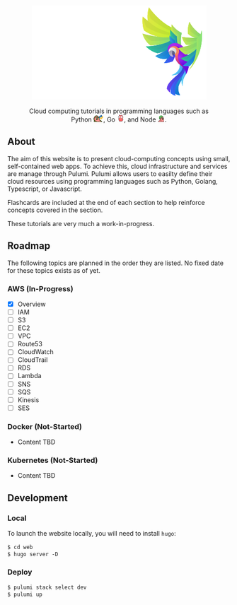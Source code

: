 <p align="center">
  <img alt="Tech Squawks" src="./images/logo.svg">
</p>

<p align="center">
Cloud computing tutorials in programming languages such as<br/>Python <img  height="16" alt="Tech Squawks" src="./images/pythonparrot.gif">, Go <img  height="16" alt="Tech Squawks" src="./images/partygopher.gif">, and Node <img   height="16" alt="Tech Squawks" src="./images/nodeparrot.gif">.
</p>

## About

The aim of this website is to present cloud-computing concepts using small, self-contained web apps. To achieve this, 
cloud infrastructure and services are manage through Pulumi. Pulumi allows users to easilty define their cloud resources 
using programming languages such as Python, Golang, Typescript, or Javascript. 

Flashcards are included at the end of each section to help reinforce concepts covered in the section.

These tutorials are very much a work-in-progress.

## Roadmap

The following topics are planned in the order they are listed. No fixed date for these topics exists as of yet.

### AWS (In-Progress)
- [x] Overview
- [ ] IAM
- [ ] S3
- [ ] EC2
- [ ] VPC
- [ ] Route53
- [ ] CloudWatch
- [ ] CloudTrail
- [ ] RDS
- [ ] Lambda
- [ ] SNS
- [ ] SQS
- [ ] Kinesis
- [ ] SES

### Docker (Not-Started)
- Content TBD

### Kubernetes (Not-Started)
- Content TBD

## Development

### Local

To launch the website locally, you will need to install `hugo`:

```
$ cd web
$ hugo server -D
```

### Deploy

```
$ pulumi stack select dev
$ pulumi up
```
